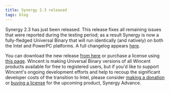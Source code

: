 ```yaml
---
title: Synergy 2.3 released
tags: blog
---
```


Synergy 2.3 has just been released. This release fixes all remaining issues that were reported during the testing period; as a result Synergy is now a fully-fledged Universal Binary that will run identically (and natively) on both the Intel and PowerPC platforms. A full changelog appears [here](http://wincent.com/a/products/synergy-classic/history/).

You can download the new release [from here](http://wincent.com/download.php?item=Synergy.dmg) or purchase a license using [this page](https://secure.wincent.com/a/products/synergy-classic/purchase/). Wincent is making Universal Binary versions of all Wincent products available for free to registered users, but if you'd like to support Wincent's ongoing development efforts and help to recoup the significant developer costs of the transition to Intel, please consider [making a donation](https://secure.wincent.com/a/products/synergy-classic/donate/) or [buying a license](https://secure.wincent.com/a/products/synergy-advance/purchase/) for the upcoming product, Synergy Advance.

